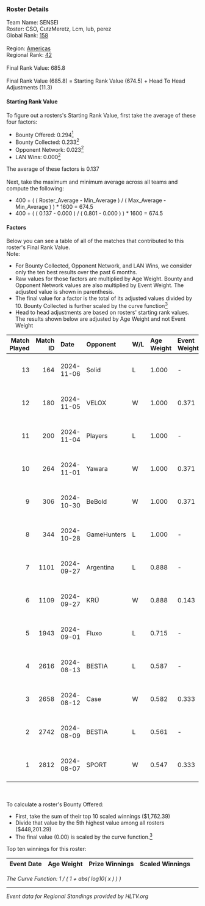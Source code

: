 ### Roster Details<br />
Team Name: SENSEI<br />
Roster: CSO, CutzMeretz, Lcm, lub, perez<br />
Global Rank: [158](../../standings_global_2024_11_13.md)<br />
<br />
Region: [Americas]( ../../standings_americas_2024_11_13.md)<br />
Regional Rank: [42]( ../../standings_americas_2024_11_13.md)<br />
<br />
Final Rank Value:  685.8<br />
<br />
Final Rank Value (685.8) = Starting Rank Value (674.5) + Head To Head Adjustments (11.3)<br />

#### Starting Rank Value<br />
To figure out a rosters's Starting Rank Value, first take the average of these four factors:<br />
- Bounty Offered: 0.294[<sup>1</sup>](#table2)
- Bounty Collected: 0.233[<sup>2</sup>](#table1)
- Opponent Network: 0.023[<sup>2</sup>](#table1)
- LAN Wins: 0.000[<sup>2</sup>](#table1)

The average of these factors is 0.137<br />
<br />
Next, take the maximum and minimum average across all teams and compute the following:<br />
- 400 + ( ( Roster_Average - Min_Average ) / ( Max_Average - Min_Average ) ) * 1600 = 674.5
- 400 + ( ( 0.137 - 0.000 ) / ( 0.801 - 0.000 ) ) * 1600 = 674.5


#### Factors<br />
Below you can see a table of all of the matches that contributed to this roster's Final Rank Value.<br />
Note:<br />

- For Bounty Collected, Opponent Network, and LAN Wins, we consider only the ten best results over the past 6 months.
- Raw values for those factors are multiplied by Age Weight. Bounty and Opponent Network values are also multiplied by Event Weight. The adjusted value is shown in parenthesis.
- The final value for a factor is the total of its adjusted values divided by 10. Bounty Collected is further scaled by the curve function[<sup>3</sup>](#curveFunction)
- Head to head adjustments are based on rosters' starting rank values. The results shown below are adjusted by Age Weight and not Event Weight
<span id="table1"></span><br />


| Match Played | Match ID | Date       | Opponent    | W/L | Age Weight | Event Weight | Bounty Collected | Opponent Network | LAN Wins  | H2H Adj. | Roster                               |
| -: | -: | :- | :- | :- | :- | :- | :- | :- | :- | -: | :- |
|           13 |      164 | 2024-11-06 | Solid       | L   | 1.000      | -            | -                | -                | -         |    -5.43 | CSO, CutzMeretz, Lcm, lub, perez     |
|           12 |      180 | 2024-11-05 | VELOX       | W   | 1.000      | 0.371        | 0.000 (0.000)    | 0.070 (0.026)    | 0 (0.000) |     8.89 | CSO, CutzMeretz, Lcm, lub, perez     |
|           11 |      200 | 2024-11-04 | Players     | L   | 1.000      | -            | -                | -                | -         |   -16.31 | CSO, CutzMeretz, Lcm, lub, perez     |
|           10 |      264 | 2024-11-01 | Yawara      | W   | 1.000      | 0.371        | 0.004 (0.001)    | 0.155 (0.057)    | 0 (0.000) |    12.60 | CSO, CutzMeretz, Lcm, lub, perez     |
|            9 |      306 | 2024-10-30 | BeBold      | W   | 1.000      | 0.371        | 0.000 (0.000)    | 0.000 (0.000)    | 0 (0.000) |     4.91 | CSO, CutzMeretz, Lcm, lub, perez     |
|            8 |      344 | 2024-10-28 | GameHunters | L   | 1.000      | -            | -                | -                | -         |   -17.36 | CSO, CutzMeretz, Lcm, lub, perez     |
|            7 |     1101 | 2024-09-27 | Argentina   | L   | 0.888      | -            | -                | -                | -         |   -11.09 | CSO, CutzMeretz, jz, Lcm, perez      |
|            6 |     1109 | 2024-09-27 | KRÜ         | W   | 0.888      | 0.143        | 0.006 (0.001)    | 0.398 (0.051)    | 0 (0.000) |    21.59 | CSO, CutzMeretz, jz, Lcm, perez      |
|            5 |     1943 | 2024-09-01 | Fluxo       | L   | 0.715      | -            | -                | -                | -         |    -2.76 | CSO, CutzMeretz, Maluk3, perez, prt  |
|            4 |     2616 | 2024-08-13 | BESTIA      | L   | 0.587      | -            | -                | -                | -         |    -2.43 | CSO, CutzMeretz, Misfit, perez, zede |
|            3 |     2658 | 2024-08-12 | Case        | W   | 0.582      | 0.333        | 0.015 (0.003)    | 0.459 (0.089)    | 0 (0.000) |    13.31 | CSO, CutzMeretz, Misfit, perez, zede |
|            2 |     2742 | 2024-08-09 | BESTIA      | L   | 0.561      | -            | -                | -                | -         |    -2.28 | CSO, CutzMeretz, Misfit, perez, zede |
|            1 |     2812 | 2024-08-07 | SPORT       | W   | 0.547      | 0.333        | 0.001 (0.000)    | 0.034 (0.006)    | 0 (0.000) |     7.63 | CSO, CutzMeretz, Misfit, perez, zede |

<br />
<span id="table2"></span><br />
To calculate a roster's Bounty Offered:<br />

- First, take the sum of their top 10 scaled winnings ($1,762.39)
- Divide that value by the 5th highest value among all rosters ($448,201.29)
- The final value (0.00) is scaled by the curve function.[<sup>3</sup>](#curveFunction)

Top ten winnings for this roster:<br />

| Event Date | Age Weight | Prize Winnings | Scaled Winnings |
| :- | -: | :- | :- |


<span id="curveFunction"></span>_The Curve Function: 1 / ( 1 + abs( log10( x ) ) )_<br />

---
_Event data for Regional Standings provided by HLTV.org_<br />
